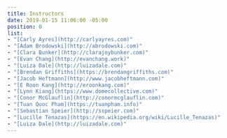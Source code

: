 ```yaml
---
title: Instructors
date: 2019-01-15 11:06:00 -05:00
position: 0
list:
- "[Carly Ayres](http://carlyayres.com)"
- "[Adam Brodowski](http://abrodowski.com)"
- "[Clara Bunker](http://clarajoybunker.com)"
- "[Evan Chang](http://evanchang.work)"
- "[Luiza Dale](http://luizadale.com)"
- "[Brendan Griffiths](https://brendangriffiths.com)"
- "[Jacob Heftmann](http://www.jacobheftmann.com)"
- "[E Roon Kang](http://eroonkang.com)"
- "[Lynn Kiang](https://www.domecollective.com)"
- "[Conor McGlauflin](http://conormcglauflin.com)"
- "[Tuan Quoc Pham](https://tuanpham.info)"
- "[Sebastian Speier](http://sspeier.com)"
- "[Lucille Tenazas](https://en.wikipedia.org/wiki/Lucille_Tenazas)"
- "[Luiza Dale](http://luizadale.com)"
---
```


